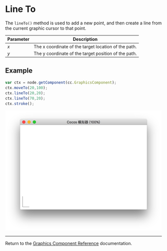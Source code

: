 # Line To

The `lineTo()` method is used to add a new point, and then create a line from the current graphic cursor to that point.

| Parameter | Description |
| --------- | ----------- |
| *x* | The x coordinate of the target location of the path. |
| *y* | The y coordinate of the target position of the path. |

## Example

```javascript
var ctx = node.getComponent(cc.GraphicsComponent);
ctx.moveTo(20,100);
ctx.lineTo(20,20);
ctx.lineTo(70,20);
ctx.stroke();
```

<a href="lineTo.png"><img src="lineTo.png"></a>

<hr>

Return to the [Graphics Component Reference](../graphics.md) documentation.
